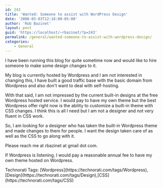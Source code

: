 ```yaml
---
id: 243
title: 'Wanted: Someone to assist with WordPress Design'
date: '2008-03-03T12:18:00-05:00'
author: 'Rob Bazinet'
layout: post
guid: 'https://localhost/~rbazinet/?p=243'
permalink: /general/wanted-someone-to-assist-with-wordpress-design/
categories:
    - General
---
```


I have been running this blog for quite sometime now and would like to hire someone to make some design changes to it.

My blog is currently hosted by Wordpress and I am not interested in changing this, I have built a good traffic base with the basic domain from Wordpress and also don't want to deal with self-hosting.

With that said, I am not impressed by the current built-in designs at the free Wordpress hosted service. I would pay to have my own theme but the best Wordpress offer right now is the ability to customize a built-in theme with CSS changes. I think this is all I need but I am not a designer and not very fluent in CSS work.

So, I am looking for a designer who has taken the built-in Wordpress theme and made changes to them for people. I want the design taken care of as well as the CSS to go along with it.

Please reach me at rbazinet at gmail dot com.

If Wordpress is listening, I would pay a reasonable annual fee to have my own theme hosted on Wordpress.

<div class="wlWriterSmartContent" style="display:inline;margin:0;padding:0;">Technorati Tags: [Wordpress](https://technorati.com/tags/Wordpress),[Design](https://technorati.com/tags/Design),[CSS](https://technorati.com/tags/CSS)</div>